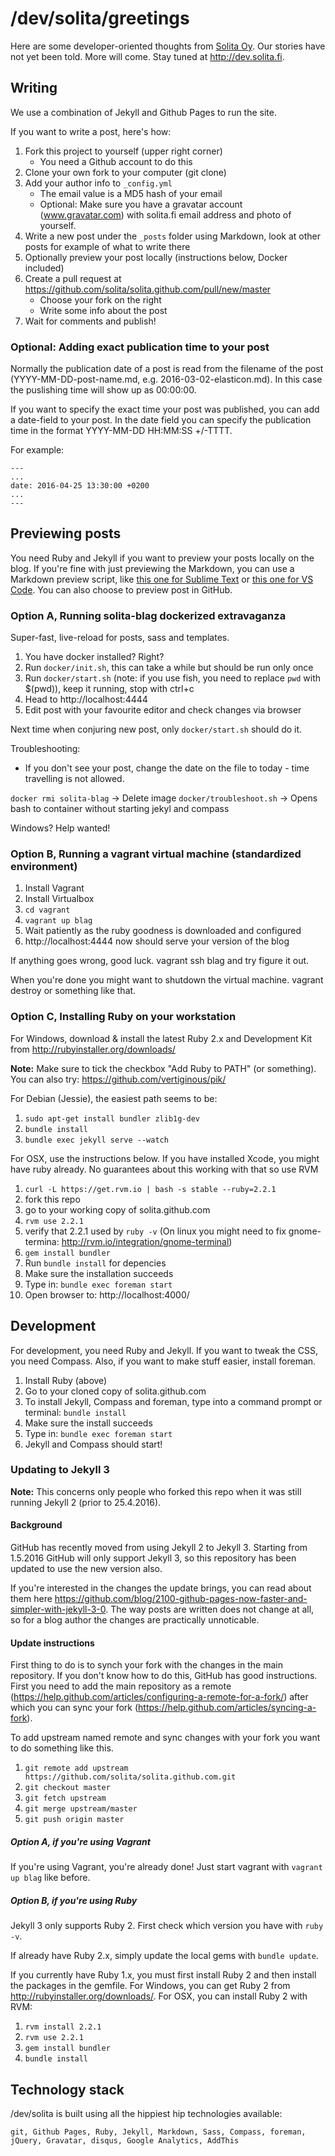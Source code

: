 # /dev/solita/greetings

Here are some developer-oriented thoughts from [Solita Oy](https://www.solita.fi/). Our stories have not yet been told. More will come. Stay tuned at <http://dev.solita.fi>.

## Writing

We use a combination of Jekyll and Github Pages to run the site.

If you want to write a post, here's how:

1. Fork this project to yourself (upper right corner)
    - You need a Github account to do this
2. Clone your own fork to your computer (git clone)
3. Add your author info to `_config.yml`
    - The email value is a MD5 hash of your email
    - Optional: Make sure you have a gravatar account (www.gravatar.com) with solita.fi email address and photo of yourself.
4. Write a new post under the `_posts` folder using Markdown, look at other posts for example of what to write there
5. Optionally preview your post locally (instructions below, Docker included)
6. Create a pull request at https://github.com/solita/solita.github.com/pull/new/master
    - Choose your fork on the right
    - Write some info about the post
7. Wait for comments and publish!

### Optional: Adding exact publication time to your post

Normally the publication date of a post is read from the filename of the post (YYYY-MM-DD-post-name.md, e.g. 2016-03-02-elasticon.md). In this case the puslishing time will show up as 00:00:00.

If you want to specify the exact time your post was published, you can add a date-field to your post. In the date field you can specify the publication time in the format YYYY-MM-DD HH:MM:SS +/-TTTT.

For example:

    ---
    ...
    date: 2016-04-25 13:30:00 +0200
    ...
    ---

## Previewing posts

You need Ruby and Jekyll if you want to preview your posts locally on the blog. If you're fine with just previewing the Markdown, you can use a Markdown preview script, like [this one for Sublime Text](https://github.com/revolunet/sublimetext-markdown-preview) or [this one for VS Code](https://marketplace.visualstudio.com/items?itemName=bierner.markdown-preview-github-styles). You can also choose to preview post in GitHub. 

### Option A, Running solita-blag dockerized extravaganza

Super-fast, live-reload for posts, sass and templates.

1. You have docker installed? Right?
2. Run `docker/init.sh`, this can take a while but should be run only once
3. Run `docker/start.sh` (note: if you use fish, you need to replace `pwd` with $(pwd)), keep it running, stop with ctrl+c
4. Head to http://localhost:4444
5. Edit post with your favourite editor and check changes via browser

Next time when conjuring new post, only `docker/start.sh` should do it.

Troubleshooting:
- If you don't see your post, change the date on the file to today - time travelling is not allowed.

`docker rmi solita-blag` -> Delete image
`docker/troubleshoot.sh` -> Opens bash to container without starting jekyl and compass

Windows? Help wanted!

### Option B, Running a vagrant virtual machine (standardized environment)

1. Install Vagrant
2. Install Virtualbox
3. `cd vagrant`
4. `vagrant up blag`
5. Wait patiently as the ruby goodness is downloaded and configured
6. http://localhost:4444 now should serve your version of the blog

If anything goes wrong, good luck. vagrant ssh blag and try figure it out.

When you're done you might want to shutdown the virtual machine. vagrant destroy or something like that.


### Option C, Installing Ruby on your workstation

For Windows, download & install the latest Ruby 2.x and Development
Kit from http://rubyinstaller.org/downloads/

**Note:** Make sure to tick the checkbox "Add Ruby to PATH" (or
something). You can also try: https://github.com/vertiginous/pik/

For Debian (Jessie), the easiest path seems to be:

1. ``sudo apt-get install bundler zlib1g-dev``
2. ``bundle install``
3. ``bundle exec jekyll serve --watch``

For OSX, use the instructions below. If you have installed Xcode, you
might have ruby already. No guarantees
about this working with that so use RVM

1. `curl -L https://get.rvm.io | bash -s stable --ruby=2.2.1`
2. fork this repo
3. go to your working copy of solita.github.com
4. `rvm use 2.2.1`
5. verify that 2.2.1 used by `ruby -v`
(On linux you might need to fix gnome-termina: http://rvm.io/integration/gnome-terminal)
6. `gem install bundler`
7. Run `bundle install` for depencies
8. Make sure the installation succeeds
9. Type in: `bundle exec foreman start`
10. Open browser to: http://localhost:4000/

## Development

For development, you need Ruby and Jekyll. If you want to tweak the CSS, you need Compass. Also, if you want to make stuff easier, install foreman.

1. Install Ruby (above)
2. Go to your cloned copy of solita.github.com
3. To install Jekyll, Compass and foreman, type into a command prompt or terminal: `bundle install`
4. Make sure the install succeeds
5. Type in: `bundle exec foreman start`
6. Jekyll and Compass should start!

### Updating to Jekyll 3

**Note:** This concerns only people who forked this repo when it was still running Jekyll 2 (prior to 25.4.2016).

#### Background

GitHub has recently moved from using Jekyll 2 to Jekyll 3. Starting from 1.5.2016 GitHub will only support Jekyll 3, so this repository has been updated to use the new version also.

If you're interested in the changes the update brings, you can read about them here https://github.com/blog/2100-github-pages-now-faster-and-simpler-with-jekyll-3-0. The way posts are written does not change at all, so for a blog author the changes are practically unnoticable.

#### Update instructions

First thing to do is to synch your fork with the changes in the main repository. If you don't know how to do this, GitHub has good instructions. First you need to add the main repository as a remote (https://help.github.com/articles/configuring-a-remote-for-a-fork/) after which you can sync your fork (https://help.github.com/articles/syncing-a-fork).

To add upstream named remote and sync changes with your fork you want to do something like this. 

1. `git remote add upstream https://github.com/solita/solita.github.com.git`
2. `git checkout master`
3. `git fetch upstream`
4. `git merge upstream/master`
5. `git push origin master`

##### Option A, if you're using Vagrant

If you're using Vagrant, you're already done! Just start vagrant with ``vagrant up blag`` like before.

##### Option B, if you're using Ruby

Jekyll 3 only supports Ruby 2. First check which version you have with ``ruby -v``.

If already have Ruby 2.x, simply update the local gems with ``bundle update``.

If you currently have Ruby 1.x, you must first install Ruby 2 and then install the packages in the gemfile. For Windows, you can get Ruby 2 from http://rubyinstaller.org/downloads/. For OSX, you can install Ruby 2 with RVM:

1. `rvm install 2.2.1`
2. `rvm use 2.2.1`
3. `gem install bundler`
4. `bundle install`

## Technology stack

/dev/solita is built using all the hippiest hip technologies available:

    git, Github Pages, Ruby, Jekyll, Markdown, Sass, Compass, foreman, jQuery, Gravatar, disqus, Google Analytics, AddThis
